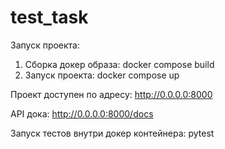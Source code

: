 # test_task

Запуск проекта:

1. Сборка докер образа:
docker compose build
2. Запуск проекта:
docker compose up

Проект доступен по адресу:
http://0.0.0.0:8000

API дока:
http://0.0.0.0:8000/docs

Запуск тестов внутри докер контейнера: 
pytest
